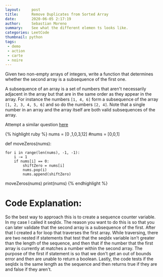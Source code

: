 ```yaml
---
layout:     post
title:      Remove Duplicates from Sorted Array
date:       2020-06-05 2:17:19
author:     Sebastian Moreno
summary:    See what the different elemen ts looks like.
categories: LeetCode
thumbnail: python
tags:
 - demo
 - action
 - carte
 - noire
---
```


Given two non-empty arrays of integers, write a function that determines whether the second array is a subsequence of the first one.

A subsequence of an array is a set of numbers that aren't necessarily adjacent in the array but that are in the same order as they appear in the array. For instance the numbers `[1, 4, 6]` form a subsequence of the array `[1, 2, 3, 4, 5, 6]` and so do the numbers `[2, 4]`. Note that a single number in an array and the array itself are both valid subsequences of the array.

Attempt a similar question [here][1]


{% highlight ruby %}
nums = [0 ,1,0,3,12]
#nums = [0,0,1]

def moveZeros(nums):

    for i in range(len(nums), -1, -1):
        i -= 1
        if nums[i] == 0:
            shiftZero = nums[i]
            nums.pop(i)
            nums.append(shiftZero)



moveZeros(nums)
print(nums)
{% endhighlight %}

# Code Explanation:
So the best way to approach this is to create a sequence counter variable. In my case I called it seqIdx. The reason you want to do this is so that you can later validate that the second array is a subsequence of the first. After that I created a for loop that traverses the first array. While traversing, there are two nested if statements that test that the seqIdx variable isn't greater than the length of the sequence, and then that if the number that the first array is currently at matches a number within the second array. The purpose of the first if statement is so that we don't get an out of bounds error and then are unable to return a boolean. Lastly, the code tests if the seqIdx is the same length as the sequence and then returns true if they are and false if they aren't.

[1]: https://leetcode.com/explore/interview/card/top-interview-questions-easy/92/array/567/
[2]: https://www.geeksforgeeks.org/backward-iteration-in-python/
